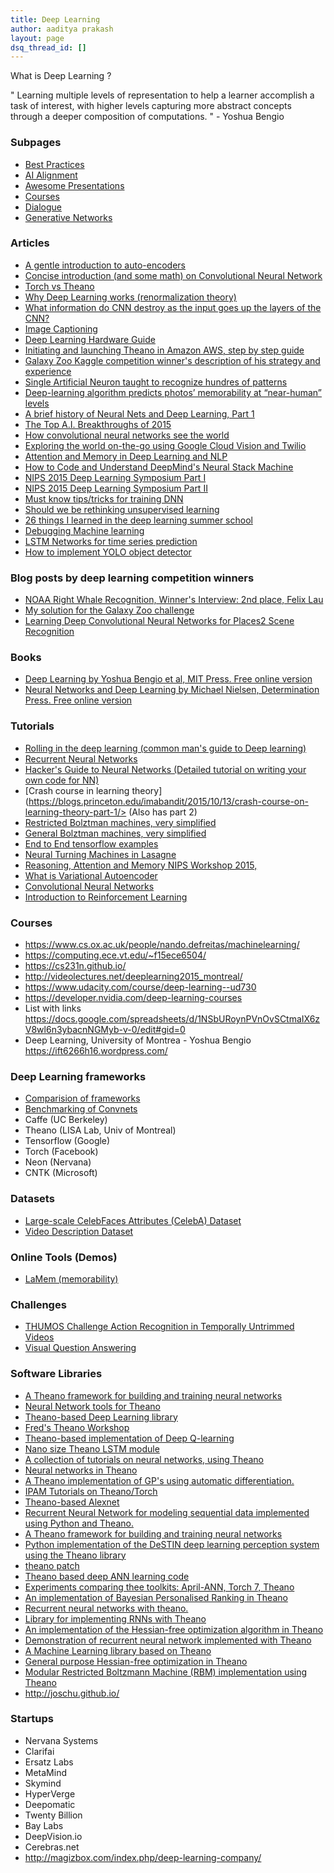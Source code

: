 ```yaml
---
title: Deep Learning
author: aaditya prakash
layout: page
dsq_thread_id: []
---
```


What is Deep Learning ?

  " Learning multiple levels of representation to help a learner accomplish a task of interest, with higher levels capturing more abstract concepts through a deeper composition of computations. " - Yoshua Bengio

### Subpages

  * [Best Practices](best-practices)
  * [AI Alignment](alignment)
  * [Awesome Presentations](awesome-presentations)
  * [Courses](courses)
  * [Dialogue](dialogue)
  * [Generative Networks](generative-networks)

### Articles 

  * [A gentle introduction to auto-encoders](http://nikhilbuduma.com/2015/03/10/the-curse-of-dimensionality)
  * [Concise introduction (and some math) on Convolutional Neural Network](http://ufldl.stanford.edu/tutorial/supervised/ConvolutionalNeuralNetwork/)
  * [Torch vs Theano](http://fastml.com/torch-vs-theano/)
  * [Why Deep Learning works (renormalization theory)](https://charlesmartin14.wordpress.com/2015/04/01/why-deep-learning-works-ii-the-renormalization-group/)
  * [What information do CNN destroy as the input goes up the layers of the CNN?](http://qr.ae/7XFSmw)
  * [Image Captioning](https://pdollar.wordpress.com/2015/01/21/image-captioning/)
  * [Deep Learning Hardware Guide](http://timdettmers.com/2015/03/09/deep-learning-hardware-guide/)
  * [Initiating and launching Theano in Amazon AWS, step by step guide](http://blog.eduardovalle.com/tag/lenet/)
  * [Galaxy Zoo Kaggle competition winner's description of his strategy and experience](http://benanne.github.io/2014/04/05/galaxy-zoo.html)
  * [Single Artificial Neuron taught to recognize hundres of patterns](http://www.technologyreview.com/view/543486/single-artificial-neuron-taught-to-recognize-hundreds-of-patterns/)
  * [Deep-learning algorithm predicts photos’ memorability at “near-human” levels](http://news.mit.edu/2015/csail-deep-learning-algorithm-predicts-photo-memorability-near-human-levels-1215)
  * [A brief history of Neural Nets and Deep Learning, Part 1](http://www.andreykurenkov.com/writing/a-brief-history-of-neural-nets-and-deep-learning/)
  * [The Top A.I. Breakthroughs of 2015](http://futureoflife.org/2015/12/29/the-top-a-i-breakthroughs-of-2015/)
  * [How convolutional neural networks see the world](http://blog.keras.io/how-convolutional-neural-networks-see-the-world.html)
  * [Exploring the world on-the-go using Google Cloud Vision and Twilio](http://www.blog.juliaferraioli.com/2016/02/exploring-world-using-vision-twilio.html)
  * [Attention and Memory in Deep Learning and NLP](http://www.wildml.com/2016/01/attention-and-memory-in-deep-learning-and-nlp/)
  * [How to Code and Understand DeepMind's Neural Stack Machine](https://iamtrask.github.io/2016/02/25/deepminds-neural-stack-machine/)
  * [NIPS 2015 Deep Learning Symposium Part I ](http://yanran.li/peppypapers/2015/12/11/nips-2015-deep-learning-symposium-part-i.html)
  * [NIPS 2015 Deep Learning Symposium Part II](http://yanran.li/peppypapers/2016/01/09/nips-2015-deep-learning-symposium-part-ii.html)
  * [Must know tips/tricks for training DNN](http://lamda.nju.edu.cn/weixs/project/CNNTricks/CNNTricks.html)
  * [Should we be rethinking unsupervised learning](https://re-work.co/blog/deep-learning-roland-memisevic-unlabelled-datasets-rethinking-unsupervised-learning#deeplearning)
  * [26 things I learned in the deep learning summer school]( http://www.marekrei.com/blog/26-things-i-learned-in-the-deep-learning-summer-school/)
  * [Debugging Machine learning](http://nlpers.blogspot.com/2016/08/debugging-machine-learning.html)
  * [LSTM Networks for time series prediction](http://www.jakob-aungiers.com/articles/a/LSTM-Neural-Network-for-Time-Series-Prediction)
  * [How to implement YOLO object detector](https://blog.paperspace.com/how-to-implement-a-yolo-object-detector-in-pytorch/)

### Blog posts by deep learning competition winners

  * [NOAA Right Whale Recognition, Winner's Interview: 2nd place, Felix Lau](http://felixlaumon.github.io/2015/01/08/kaggle-right-whale.html)
  * [My solution for the Galaxy Zoo challenge](http://benanne.github.io/2014/04/05/galaxy-zoo.html)
  * [Learning   Deep    Convolutional   Neural  Networks    for Places2 Scene   Recognition](http://image-net.org/challenges/talks/WM_presentation.pdf)

### Books 
  * [Deep Learning by Yoshua Bengio et al, MIT Press. Free online version](http://www.iro.umontreal.ca/~bengioy/dlbook/)
  * [Neural Networks and Deep Learning by Michael Nielsen, Determination Press. Free online version](http://neuralnetworksanddeeplearning.com/)

### Tutorials 
  * [Rolling in the deep learning (common man's guide to Deep learning)](https://medium.com/the-programmable-chronicles/rolling-in-the-deep-learning-4302bd5c06da)
  * [Recurrent Neural Networks](http://www.wildml.com/2015/09/recurrent-neural-networks-tutorial-part-1-introduction-to-rnns/)
  * [Hacker's Guide to Neural Networks  (Detailed tutorial on writing your own code for NN)](http://karpathy.github.io/neuralnets/)
  * [Crash course in learning theory](https://blogs.princeton.edu/imabandit/2015/10/13/crash-course-on-learning-theory-part-1/> (Also has part 2)
  * [Restricted Bolztman machines, very simplified](http://rocknrollnerd.github.io/ml/2015/07/14/memory-is-a-lazy-mistress.html>)
  * [General Bolztman machines, very simplified](http://rocknrollnerd.github.io/ml/2015/07/18/general-boltzmann-machines.html)
  * [End to End tensorflow examples](https://bcomposes.wordpress.com/2015/11/26/simple-end-to-end-tensorflow-examples/)
  * [Neural Turning Machines in Lasagne](https://medium.com/snips-ai/ntm-lasagne-a-library-for-neural-turing-machines-in-lasagne-2cdce6837315#.slx7a5nex)
  * [Reasoning, Attention and Memory NIPS Workshop 2015,](http://www.thespermwhale.com/jaseweston/ram/)
  * [What is Variational Autoencoder](https://jaan.io/what-is-variational-autoencoder-vae-tutorial/)
  * [Convolutional Neural Networks](http://adventuresinmachinelearning.com/convolutional-neural-networks-tutorial-tensorflow/)
  * [Introduction to Reinforcement Learning](https://icml.cc/2016/tutorials/deep_rl_tutorial.pdf)

### Courses 
  * <https://www.cs.ox.ac.uk/people/nando.defreitas/machinelearning/>
  * <https://computing.ece.vt.edu/~f15ece6504/>
  * <https://cs231n.github.io/>
  * <http://videolectures.net/deeplearning2015_montreal/>
  * <https://www.udacity.com/course/deep-learning--ud730>
  * <https://developer.nvidia.com/deep-learning-courses>
  * List with links <https://docs.google.com/spreadsheets/d/1NSbURoynPVnOvSCtmaIX6zV8wl6n3ybacnNGMyb-v-0/edit#gid=0>
  * Deep Learning, University of Montrea - Yoshua Bengio <https://ift6266h16.wordpress.com/>

### Deep Learning frameworks
  * [Comparision of frameworks](https://github.com/zer0n/deepframeworks/)
  * [Benchmarking of Convnets](https://github.com/soumith/convnet-benchmarks)
  * Caffe (UC Berkeley)
  * Theano (LISA Lab, Univ of Montreal)
  * Tensorflow (Google)
  * Torch (Facebook)
  * Neon (Nervana)
  * CNTK (Microsoft)


### Datasets 
  * [Large-scale CelebFaces Attributes (CelebA) Dataset](http://mmlab.ie.cuhk.edu.hk/projects/CelebA.html)
  * [Video Description Dataset](http://www.cs.utexas.edu/users/ml/clamp/videoDescription/)

### Online Tools (Demos)
  * [LaMem (memorability)](http://memorability.csail.mit.edu/demo.html)

### Challenges 
  * [THUMOS Challenge Action Recognition in Temporally Untrimmed Videos](http://www.thumos.info/home.html)
  * [Visual Question Answering](http://visualqa.org)


### Software Libraries 
  * [A Theano framework for building and training neural networks](<https://github.com/bartvm/blocks>)
  * [Neural Network tools for Theano](<https://github.com/benanne/Lasagne>)
  * [Theano-based Deep Learning library](<https://github.com/fchollet/keras>)
  * [Fred's Theano Workshop](<https://github.com/StartupML/Bastien-Theano-Workshop>)
  * [Theano-based implementation of Deep Q-learning](<https://github.com/spragunr/deep_q_rl>)
  * [Nano size Theano LSTM module](<https://github.com/JonathanRaiman/theano_lstm>)
  * [A collection of tutorials on neural networks, using Theano](<https://github.com/craffel/theano-tutorial>)
  * [Neural networks in Theano](<https://github.com/kastnerkyle/net>)
  * [A Theano implementation of GP's using automatic differentiation.](<https://github.com/markvdw/theanogp>)
  * [IPAM Tutorials on Theano/Torch](<https://github.com/clementfarabet/ipam-tutorials>)
  * [Theano-based Alexnet](<https://github.com/uoguelph-mlrg/theano_alexnet>)
  * [Recurrent Neural Network for modeling sequential data implemented using Python and Theano.](<https://github.com/mohammadpz/Recurrent-Neural-Networks>)
  * [A Theano framework for building and training neural networks](<https://github.com/bartvm/blocks>)
  * [Python implementation of the DeSTIN deep learning perception system using the Theano library](<https://github.com/opencog/python-destin>)
  * [theano patch](<https://github.com/mzoehr/Theano>)
  * [Theano based deep ANN learning code](<https://github.com/glorotxa/DeepANN>)
  * [Experiments comparing thee toolkits: April-ANN, Torch 7, Theano](<https://github.com/pakozm/ann-toolkits-comparison>)
  * [An implementation of Bayesian Personalised Ranking in Theano](<https://github.com/bbcrd/theano-bpr>)
  * [Recurrent neural networks with theano.](<https://github.com/bayerj/theano-rnn>)
  * [Library for implementing RNNs with Theano](<https://github.com/pascanur/GroundHog>)
  * [An implementation of the Hessian-free optimization algorithm in Theano](<https://github.com/doomie/HessianFree>)
  * [Demonstration of recurrent neural network implemented with Theano](<https://github.com/gwtaylor/theano-rnn>)
  * [A Machine Learning library based on Theano](<https://github.com/kastnerkyle/pylearn2>)
  * [General purpose Hessian-free optimization in Theano](<https://github.com/boulanni/theano-hf>)
  * [Modular Restricted Boltzmann Machine (RBM) implementation using Theano](<https://github.com/benanne/morb>)
  * <http://joschu.github.io/>

### Startups 
  * Nervana Systems
  * Clarifai
  * Ersatz Labs
  * MetaMind
  * Skymind
  * HyperVerge
  * Deepomatic
  * Twenty Billion
  * Bay Labs
  * DeepVision.io
  * Cerebras.net
  * <http://magizbox.com/index.php/deep-learning-company/>

